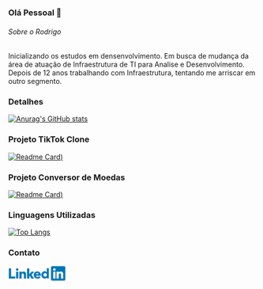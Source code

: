 ### Olá Pessoal 👋

###### Sobre o Rodrigo
Inicializando os estudos em densenvolvimento.
Em busca de mudança da área de atuação de Infraestrutura de TI para Analise e Desenvolvimento.
Depois de 12 anos trabalhando com Infraestrutura, tentando me arriscar em outro segmento.

### Detalhes

[![Anurag's GitHub stats](https://github-readme-stats.vercel.app/api?username=drigoagnelli&show_icons=true&theme=highcontrast)](https://github.com/anuraghazra/github-readme-stats)

### Projeto TikTok Clone

[![Readme Card](https://github-readme-stats.vercel.app/api/pin/?username=drigoagnelli&repo=jornadadev_tiktok&theme=highcontrast))](https://github.com/anuraghazra/github-readme-stats)

### Projeto Conversor de Moedas

[![Readme Card](https://github-readme-stats.vercel.app/api/pin/?username=drigoagnelli&repo=challenge_conversor_moedas&theme=highcontrast))](https://github.com/anuraghazra/github-readme-stats)

### Linguagens Utilizadas

[![Top Langs](https://github-readme-stats.vercel.app/api/top-langs/?username=drigoagnelli&theme=highcontrast)](https://github.com/anuraghazra/github-readme-stats)

### Contato

[<img src="./linkedin_github.png" alt="Linkedin" height="30">](https://www.linkedin.com/in/rodrigo-agnelli/)






<!--
**drigoagnelli/drigoagnelli** is a ✨ _special_ ✨ repository because its `README.md` (this file) appears on your GitHub profile.

Here are some ideas to get you started:

- 🔭 I’m currently working on ...
- 🌱 I’m currently learning ...
- 👯 I’m looking to collaborate on ...
- 🤔 I’m looking for help with ...
- 💬 Ask me about ...
- 📫 How to reach me: ...
- 😄 Pronouns: ...
- ⚡ Fun fact: ...
-->
